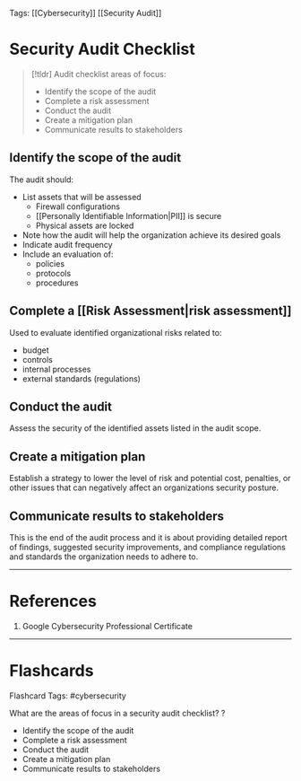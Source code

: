 Tags: [[Cybersecurity]] [[Security Audit]]
# Security Audit Checklist

> [!tldr] 
> Audit checklist areas of focus:
> - Identify the scope of the audit
> - Complete a risk assessment
> - Conduct the audit
> - Create a mitigation plan
> - Communicate results to stakeholders

## Identify the scope of the audit

The audit should:
- List assets that will be assessed
	- Firewall configurations
	- [[Personally Identifiable Information|PII]] is secure
	- Physical assets are locked
- Note how the audit will help the organization achieve its desired goals
- Indicate audit frequency
- Include an evaluation of:
	- policies
	- protocols
	- procedures

## Complete a [[Risk Assessment|risk assessment]]

Used to evaluate identified organizational risks related to:
- budget
- controls
- internal processes
- external standards (regulations)

## Conduct the audit

Assess the security of the identified assets listed in the audit scope.

## Create a mitigation plan

Establish a strategy to lower the level of risk and potential cost, penalties, or other issues that can negatively affect an organizations security posture.

## Communicate results to stakeholders

This is the end of the audit process and it is about providing detailed report of findings, suggested security improvements, and compliance regulations and standards the organization needs to adhere to.

---
# References

1. Google Cybersecurity Professional Certificate

---
# Flashcards

Flashcard Tags: #cybersecurity 

What are the areas of focus in a security audit checklist?
?
- Identify the scope of the audit
- Complete a risk assessment
- Conduct the audit
- Create a mitigation plan
- Communicate results to stakeholders
<!--SR:!2024-04-28,1,230-->